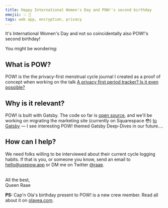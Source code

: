 ```yaml
---
title: Happy International Women's Day and POW!'s second birthday
emojii: 💥 🎉
tags: web app, encryption, privacy
---
```


It's International Women's Day and not so coincidentally also POW!'s second birthday!

You might be wondering:

## What is POW?

POW! is the the privacy-first menstrual cycle journal I created as a proof of concept when working on the talk [A privacy first period tracker? Is it even possible?](https://www.youtube.com/watch?v=nS36D2zUkvA)

## Why is it relevant?

POW! is built with Gatsby. The code so far is [open source](https://github.com/raae/pow-app), and we'll be working on migrating the marketing site (currently on Squarespace 😳) [to Gatsby](https://github.com/olavea/pow-site) — I see interesting POW! themed Gatsby Deep-Dives in our future....

## How can I help?

We need folks willing to be interviewed about their current cycle logging habits. If that is you, or someone you know, send an email to hello@usepow.app or DM me on Twitter [@raae](https://twitter.com/raae).

&nbsp;  
All the best,  
Queen Raae

**PS:** Cap'n Ola's birthday present to POW! is a new crew member. Read all about it on [olavea.com](https://www.olavea.com/pow/).

